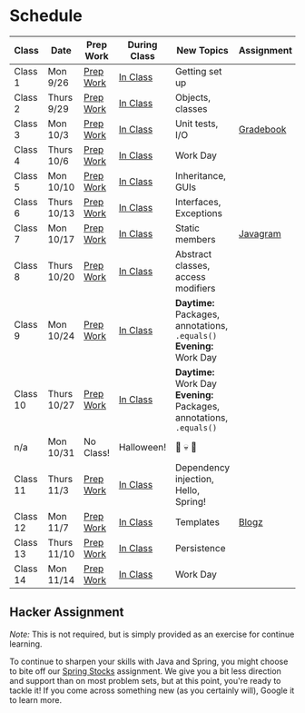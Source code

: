 # Schedule

Class | Date | Prep Work | During Class | New Topics | Assignment | Assignment Due
|-----|------|-----------|--------------|------------|------------|---------------|
Class 1 | Mon 9/26 | [Prep Work](./class1-prep) | [In Class](./class1) | Getting set up | | |
Class 2 | Thurs 9/29 | [Prep Work](./class2-prep) | [In Class](./class2) | Objects, classes | | |
Class 3 | Mon 10/3 | [Prep Work](./class3-prep) | [In Class](./class3) | Unit tests, I/O | [Gradebook][gradebook] | |
Class 4 | Thurs 10/6 | [Prep Work](./class4-prep) | [In Class](./class4) | Work Day | | |
Class 5 | Mon 10/10 | [Prep Work](./class5-prep) | [In Class](./class5) | Inheritance, GUIs | | [Gradebook][gradebook] |
Class 6 | Thurs 10/13 | [Prep Work](./class6-prep) | [In Class](./class6) | Interfaces, Exceptions | | |
Class 7 | Mon 10/17 | [Prep Work](./class7-prep) | [In Class](./class7) | Static members | [Javagram][javagram] | |
Class 8 | Thurs 10/20 | [Prep Work](./class8-prep) | [In Class](./class8) | Abstract classes, access modifiers | | |
Class 9 | Mon 10/24 | [Prep Work](./class9-prep) | [In Class](./class9) | **Daytime:** Packages, annotations, `.equals()` <br> **Evening:** Work Day | | |
Class 10 | Thurs 10/27 | [Prep Work](./class10-prep) | [In Class](./class10) | **Daytime:** Work Day<br>**Evening:** Packages, annotations, `.equals()` | | [Javagram][javagram] |
n/a | Mon 10/31 | No Class! | Halloween! | 🍬 💀 👻 | | |
Class 11 | Thurs 11/3 | [Prep Work](./class11-prep) | [In Class](./class11) | Dependency injection, Hello, Spring!| | |
Class 12 | Mon 11/7 | [Prep Work](./class12-prep) | [In Class](./class12) | Templates | [Blogz][blogz] | |
Class 13 | Thurs 11/10 | [Prep Work](./class13-prep) | [In Class](./class13) | Persistence | | |
Class 14 | Mon 11/14 | [Prep Work](./class14-prep) | [In Class](./class14) | Work Day | | [Blogz][blogz] |

## Hacker Assignment

*Note:* This is not required, but is simply provided as an exercise for continue learning.

To continue to sharpen your skills with Java and Spring, you might choose to bite off our [Spring Stocks][spring-stocks] assignment. We give you a bit less direction and support than on most problem sets, but at this point, you're ready to tackle it! If you come across something new (as you certainly will), Google it to learn more.

[gradebook]: ../materials/assignments/gradebook
[javagram]: ../materials/assignments/javagram
[spring-stocks]: ../materials/assignments/spring-stocks
[blogz]: ../materials/assignments/blogz
